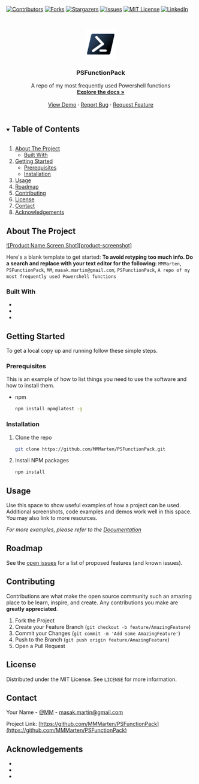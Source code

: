 <!--
*** github_username, repo_name, twitter_handle, email, project_title, project_description
*** MMMarten, PSFunctionPack, MM, masak.martin@gmail.com, PSFunctionPack, A repo of my most frequently used Powershell functions
-->



<!-- PROJECT SHIELDS -->
<!--
*** I'm using markdown "reference style" links for readability.
*** Reference links are enclosed in brackets [ ] instead of parentheses ( ).
*** See the bottom of this document for the declaration of the reference variables
*** for contributors-url, forks-url, etc. This is an optional, concise syntax you may use.
*** https://www.markdownguide.org/basic-syntax/#reference-style-links
-->
[![Contributors][contributors-shield]][contributors-url]
[![Forks][forks-shield]][forks-url]
[![Stargazers][stars-shield]][stars-url]
[![Issues][issues-shield]][issues-url]
[![MIT License][license-shield]][license-url]
[![LinkedIn][linkedin-shield]][linkedin-url]



<!-- PROJECT LOGO -->
<br />
<p align="center">
  <a href="https://github.com/MMMarten/PSFunctionPack">
    <img src="images/logo.png" alt="Logo" width="80" height="80">
  </a>

  <h3 align="center">PSFunctionPack</h3>

  <p align="center">
    A repo of my most frequently used Powershell functions
    <br />
    <a href="https://github.com/MMMarten/PSFunctionPack"><strong>Explore the docs »</strong></a>
    <br />
    <br />
    <a href="https://github.com/MMMarten/PSFunctionPack">View Demo</a>
    ·
    <a href="https://github.com/MMMarten/PSFunctionPack/issues">Report Bug</a>
    ·
    <a href="https://github.com/MMMarten/PSFunctionPack/issues">Request Feature</a>
  </p>
</p>



<!-- TABLE OF CONTENTS -->
<details open="open">
  <summary><h2 style="display: inline-block">Table of Contents</h2></summary>
  <ol>
    <li>
      <a href="#about-the-project">About The Project</a>
      <ul>
        <li><a href="#built-with">Built With</a></li>
      </ul>
    </li>
    <li>
      <a href="#getting-started">Getting Started</a>
      <ul>
        <li><a href="#prerequisites">Prerequisites</a></li>
        <li><a href="#installation">Installation</a></li>
      </ul>
    </li>
    <li><a href="#usage">Usage</a></li>
    <li><a href="#roadmap">Roadmap</a></li>
    <li><a href="#contributing">Contributing</a></li>
    <li><a href="#license">License</a></li>
    <li><a href="#contact">Contact</a></li>
    <li><a href="#acknowledgements">Acknowledgements</a></li>
  </ol>
</details>



<!-- ABOUT THE PROJECT -->
## About The Project

[![Product Name Screen Shot][product-screenshot]](https://example.com)

Here's a blank template to get started:
**To avoid retyping too much info. Do a search and replace with your text editor for the following:**
`MMMarten`, `PSFunctionPack`, `MM`, `masak.martin@gmail.com`, `PSFunctionPack`, `A repo of my most frequently used Powershell functions`


### Built With

* []()
* []()
* []()



<!-- GETTING STARTED -->
## Getting Started

To get a local copy up and running follow these simple steps.

### Prerequisites

This is an example of how to list things you need to use the software and how to install them.
* npm
  ```sh
  npm install npm@latest -g
  ```

### Installation

1. Clone the repo
   ```sh
   git clone https://github.com/MMMarten/PSFunctionPack.git
   ```
2. Install NPM packages
   ```sh
   npm install
   ```



<!-- USAGE EXAMPLES -->
## Usage

Use this space to show useful examples of how a project can be used. Additional screenshots, code examples and demos work well in this space. You may also link to more resources.

_For more examples, please refer to the [Documentation](https://example.com)_



<!-- ROADMAP -->
## Roadmap

See the [open issues](https://github.com/MMMarten/PSFunctionPack/issues) for a list of proposed features (and known issues).



<!-- CONTRIBUTING -->
## Contributing

Contributions are what make the open source community such an amazing place to be learn, inspire, and create. Any contributions you make are **greatly appreciated**.

1. Fork the Project
2. Create your Feature Branch (`git checkout -b feature/AmazingFeature`)
3. Commit your Changes (`git commit -m 'Add some AmazingFeature'`)
4. Push to the Branch (`git push origin feature/AmazingFeature`)
5. Open a Pull Request



<!-- LICENSE -->
## License

Distributed under the MIT License. See `LICENSE` for more information.



<!-- CONTACT -->
## Contact

Your Name - [@MM](https://twitter.com/MM) - masak.martin@gmail.com

Project Link: [https://github.com/MMMarten/PSFunctionPack](https://github.com/MMMarten/PSFunctionPack)



<!-- ACKNOWLEDGEMENTS -->
## Acknowledgements

* []()
* []()
* []()





<!-- MARKDOWN LINKS & IMAGES -->
<!-- https://www.markdownguide.org/basic-syntax/#reference-style-links -->
[contributors-shield]: https://img.shields.io/github/contributors/MMMarten/repo.svg?style=for-the-badge
[contributors-url]: https://github.com/MMMarten/repo/graphs/contributors
[forks-shield]: https://img.shields.io/github/forks/MMMarten/repo.svg?style=for-the-badge
[forks-url]: https://github.com/MMMarten/repo/network/members
[stars-shield]: https://img.shields.io/github/stars/MMMarten/repo.svg?style=for-the-badge
[stars-url]: https://github.com/MMMarten/repo/stargazers
[issues-shield]: https://img.shields.io/github/issues/MMMarten/repo.svg?style=for-the-badge
[issues-url]: https://github.com/MMMarten/repo/issues
[license-shield]: https://img.shields.io/github/license/MMMarten/repo.svg?style=for-the-badge
[license-url]: https://github.com/MMMarten/repo/blob/master/LICENSE.txt
[linkedin-shield]: https://img.shields.io/badge/-LinkedIn-black.svg?style=for-the-badge&logo=linkedin&colorB=555
[linkedin-url]: https://linkedin.com/in/MMMarten
